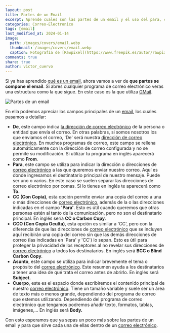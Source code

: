 ```yaml
---
layout: post
title: Partes de un Email
excerpt: Aprende cuales son las partes de un email y el uso del para, copia, copia oculta o asunto.
categories: Correo-Electronico
tags: [email]
last_modified_at: 2024-01-14
image:
  path: /images/covers/email.webp
  thumbnail: /images/covers/email.webp
  caption: Fotografía de [Rawpixel](https://www.freepik.es/autor/rawpixel-com)
comments: true
share: true
author: victor_cuervo
---
```


Si ya has aprendido [qué es un email](https://www.ayudaenlaweb.com/correo-electronico/que-es-un-email/), ahora vamos a ver de **que partes se compone el email**. Si abres cualquier programa de correo electrónico veras una estructura como la que sigue. En este caso es la que utiliza [GMail](https://ayudaenlaweb.com/correo-electronico/que-es-gmail/).


![Partes de un email](https://ayudaenlaweb.com/images/articulos/correo-electronico/partes-mensaje.webp)


En ella podemos apreciar los campos principales de un [email](https://ayudaenlaweb.com/correo-electronico/que-es-un-email/), los cuales pasamos a detallar:

- **De**, este campo indica [la dirección de correo electrónico](https://ayudaenlaweb.com/correo-electronico/que-es-un-email/) de la persona o entidad que envía el correo. En otras palabras, si somos nosotros los que enviamos el correo, 'De' será nuestra [dirección de correo electrónico](https://ayudaenlaweb.com/correo-electronico/que-es-un-email/). En muchos programas de correo, este campo se rellena automáticamente con la dirección de correo configurada y no se permite su modificación. Si utilizar tu programa en inglés aparecerá como **From**.
- **Para**, este campo se utiliza para indicar la dirección o direcciones de [correo electrónico](https://ayudaenlaweb.com/correo-electronico/que-es-un-email/) a las que queremos enviar nuestro correo. Aquí es donde ingresamos el destinatario principal de nuestro mensaje. Puede ser uno o varios. En este caso se suelen separar las direcciones de correo electrónico por comas. Si lo tienes en inglés te aparecerá como **To.**
- **CC (Con Copia)**, esta opción permite enviar una copia del correo a una o más direcciones de [correo electrónico](https://ayudaenlaweb.com/correo-electronico/que-es-un-email/), además de la o las direcciones indicadas en el campo **'Para'**. Esto es útil cuando queremos que otras personas estén al tanto de la comunicación, pero no son el destinatario principal. En inglés sería **CC o Carbon Copy**.
- **CCO (Con Copia Oculta)**, esta opción es similar a 'CC', pero con la diferencia de que las direcciones de [correo electrónico](https://ayudaenlaweb.com/correo-electronico/que-es-un-email/) que se incluyen aquí recibirán una copia del correo sin que las demás direcciones de correo (las indicadas en 'Para' y 'CC') lo sepan. Esto es útil para proteger la privacidad de los receptores al no revelar sus direcciones de [correo electrónico](https://ayudaenlaweb.com/correo-electronico/que-es-un-email/) a todos los destinatarios. En inglés será **BCC o Blind Carbon Copy**.
- **Asunto**, este campo se utiliza para indicar brevemente el tema o propósito del [correo electrónico](https://ayudaenlaweb.com/correo-electronico/que-es-un-email/). Este resumen ayuda a los destinatarios a tener una idea de qué trata el correo antes de abrirlo. En inglés será **Subject.**
- **Cuerpo**, este es el espacio donde escribiremos el contenido principal de nuestro [correo electrónico](https://ayudaenlaweb.com/correo-electronico/que-es-un-email/). Tiene un tamaño variable y suele ser un área de texto más o menos grande, dependiendo del programa de correo que estemos utilizando. Dependiendo del programa de correo electrónico que tengamos podremos añadir texto, formatos, tablas, imágenes,… En inglés será **Body.**

Con esto esperamos que ya sepas un poco más sobre las partes de un email y para que sirve cada una de ellas dentro de un [correo electrónico](https://ayudaenlaweb.com/correo-electronico/que-es-un-email/).

